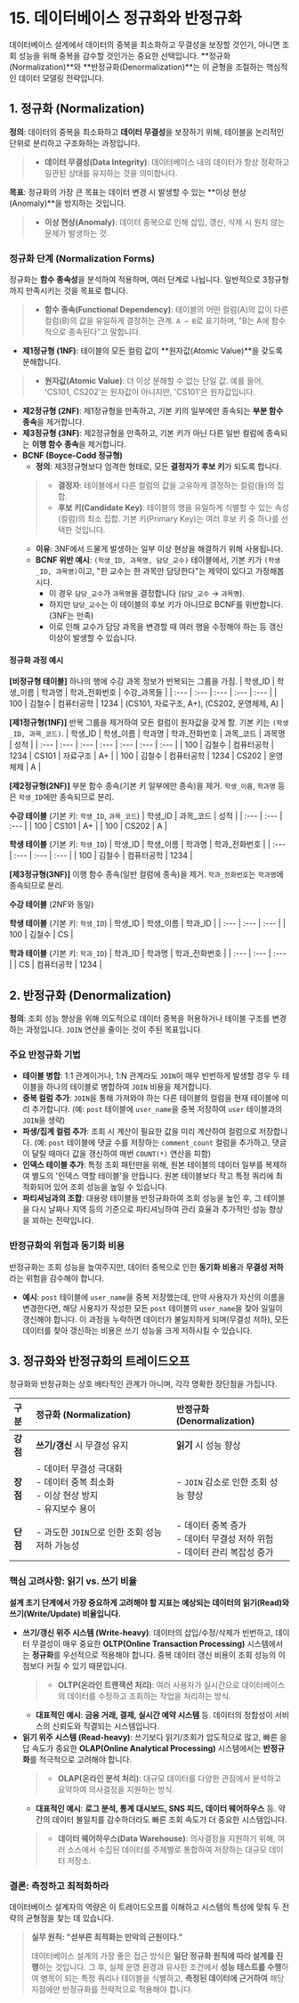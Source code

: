 # 15. 데이터베이스 정규화와 반정규화

데이터베이스 설계에서 데이터의 중복을 최소화하고 무결성을 보장할 것인가, 아니면 조회 성능을 위해 중복을 감수할 것인가는 중요한 선택입니다. **정규화(Normalization)**와 **반정규화(Denormalization)**는 이 균형을 조절하는 핵심적인 데이터 모델링 전략입니다.

## 1. 정규화 (Normalization)

**정의**: 데이터의 중복을 최소화하고 **데이터 무결성**을 보장하기 위해, 테이블을 논리적인 단위로 분리하고 구조화하는 과정입니다.
> - **데이터 무결성(Data Integrity)**: 데이터베이스 내의 데이터가 항상 정확하고 일관된 상태를 유지하는 것을 의미합니다.

**목표**: 정규화의 가장 큰 목표는 데이터 변경 시 발생할 수 있는 **이상 현상(Anomaly)**을 방지하는 것입니다.
> - **이상 현상(Anomaly)**: 데이터 중복으로 인해 삽입, 갱신, 삭제 시 원치 않는 문제가 발생하는 것.

### 정규화 단계 (Normalization Forms)
정규화는 **함수 종속성**을 분석하여 적용하며, 여러 단계로 나뉩니다. 일반적으로 3정규형까지 만족시키는 것을 목표로 합니다.
> - **함수 종속(Functional Dependency)**: 테이블의 어떤 컬럼(A)의 값이 다른 컬럼(B)의 값을 유일하게 결정하는 관계. `A → B`로 표기하며, "B는 A에 함수적으로 종속된다"고 말합니다.

-   **제1정규형 (1NF)**: 테이블의 모든 컬럼 값이 **원자값(Atomic Value)**을 갖도록 분해합니다.
> - **원자값(Atomic Value)**: 더 이상 분해할 수 없는 단일 값. 예를 들어, 'CS101, CS202'는 원자값이 아니지만, 'CS101'은 원자값입니다.
-   **제2정규형 (2NF)**: 제1정규형을 만족하고, 기본 키의 일부에만 종속되는 **부분 함수 종속**을 제거합니다.
-   **제3정규형 (3NF)**: 제2정규형을 만족하고, 기본 키가 아닌 다른 일반 컬럼에 종속되는 **이행 함수 종속**을 제거합니다.
-   **BCNF (Boyce-Codd 정규형)**
    -   **정의**: 제3정규형보다 엄격한 형태로, 모든 **결정자가 후보 키**가 되도록 합니다.
    > - **결정자**: 테이블에서 다른 컬럼의 값을 고유하게 결정하는 컬럼(들)의 집합.
    > - **후보 키(Candidate Key)**: 테이블의 행을 유일하게 식별할 수 있는 속성(컬럼)의 최소 집합. 기본 키(Primary Key)는 여러 후보 키 중 하나를 선택한 것입니다.
    -   **이유**: 3NF에서 드물게 발생하는 일부 이상 현상을 해결하기 위해 사용됩니다.
    -   **BCNF 위반 예시**: `(학생_ID, 과목명, 담당_교수)` 테이블에서, 기본 키가 `(학생_ID, 과목명)`이고, "한 교수는 한 과목만 담당한다"는 제약이 있다고 가정해봅시다.
        -   이 경우 `담당_교수`가 `과목명`을 결정합니다 (`담당_교수` → `과목명`).
        -   하지만 `담당_교수`는 이 테이블의 후보 키가 아니므로 BCNF를 위반합니다. (3NF는 만족)
        -   이로 인해 교수가 담당 과목을 변경할 때 여러 행을 수정해야 하는 등 갱신 이상이 발생할 수 있습니다.

#### 정규화 과정 예시
**[비정규형 테이블]**
하나의 행에 수강 과목 정보가 반복되는 그룹을 가짐.
| 학생_ID | 학생_이름 | 학과명 | 학과_전화번호 | 수강_과목들 |
| :--- | :--- | :--- | :--- | :--- |
| 100 | 김철수 | 컴퓨터공학 | 1234 | (CS101, 자료구조, A+), (CS202, 운영체제, A) |

**[제1정규형(1NF)]**
반복 그룹을 제거하여 모든 컬럼이 원자값을 갖게 함. 기본 키는 `(학생_ID, 과목_코드)`.
| 학생_ID | 학생_이름 | 학과명 | 학과_전화번호 | 과목_코드 | 과목명 | 성적 |
| :--- | :--- | :--- | :--- | :--- | :--- | :--- |
| 100 | 김철수 | 컴퓨터공학 | 1234 | CS101 | 자료구조 | A+ |
| 100 | 김철수 | 컴퓨터공학 | 1234 | CS202 | 운영체제 | A |

**[제2정규형(2NF)]**
부분 함수 종속(기본 키 일부에만 종속)을 제거. `학생_이름`, `학과명` 등은 `학생_ID`에만 종속되므로 분리.

**수강 테이블** (기본 키: `학생_ID`, `과목_코드`)
| 학생_ID | 과목_코드 | 성적 |
| :--- | :--- | :--- |
| 100 | CS101 | A+ |
| 100 | CS202 | A |

**학생 테이블** (기본 키: `학생_ID`)
| 학생_ID | 학생_이름 | 학과명 | 학과_전화번호 |
| :--- | :--- | :--- | :--- |
| 100 | 김철수 | 컴퓨터공학 | 1234 |

**[제3정규형(3NF)]**
이행 함수 종속(일반 컬럼에 종속)을 제거. `학과_전화번호`는 `학과명`에 종속되므로 분리.

**수강 테이블** (2NF와 동일)

**학생 테이블** (기본 키: `학생_ID`)
| 학생_ID | 학생_이름 | 학과_ID |
| :--- | :--- | :--- |
| 100 | 김철수 | CS |

**학과 테이블** (기본 키: `학과_ID`)
| 학과_ID | 학과명 | 학과_전화번호 |
| :--- | :--- | :--- |
| CS | 컴퓨터공학 | 1234 |

## 2. 반정규화 (Denormalization)

**정의**: 조회 성능 향상을 위해 의도적으로 데이터 중복을 허용하거나 테이블 구조를 변경하는 과정입니다. `JOIN` 연산을 줄이는 것이 주된 목표입니다.

### 주요 반정규화 기법
-   **테이블 병합**: 1:1 관계이거나, 1:N 관계라도 `JOIN`이 매우 빈번하게 발생할 경우 두 테이블을 하나의 테이블로 병합하여 `JOIN` 비용을 제거합니다.
-   **중복 컬럼 추가**: `JOIN`을 통해 가져와야 하는 다른 테이블의 컬럼을 현재 테이블에 미리 추가합니다. (예: `post` 테이블에 `user_name`을 중복 저장하여 `user` 테이블과의 `JOIN`을 생략)
-   **파생/집계 컬럼 추가**: 조회 시 계산이 필요한 값을 미리 계산하여 컬럼으로 저장합니다. (예: `post` 테이블에 댓글 수를 저장하는 `comment_count` 컬럼을 추가하고, 댓글이 달릴 때마다 값을 갱신하여 매번 `COUNT(*)` 연산을 피함)
-   **인덱스 테이블 추가**: 특정 조회 패턴만을 위해, 원본 테이블의 데이터 일부를 복제하여 별도의 '인덱스 역할 테이블'을 만듭니다. 원본 테이블보다 작고 특정 쿼리에 최적화되어 있어 조회 성능을 높일 수 있습니다.
-   **파티셔닝과의 조합**: 대용량 테이블을 반정규화하여 조회 성능을 높인 후, 그 테이블을 다시 날짜나 지역 등의 기준으로 파티셔닝하여 관리 효율과 추가적인 성능 향상을 꾀하는 전략입니다.

### 반정규화의 위험과 동기화 비용
반정규화는 조회 성능을 높여주지만, 데이터 중복으로 인한 **동기화 비용**과 **무결성 저하**라는 위험을 감수해야 합니다.
-   **예시**: `post` 테이블에 `user_name`을 중복 저장했는데, 만약 사용자가 자신의 이름을 변경한다면, 해당 사용자가 작성한 모든 `post` 테이블의 `user_name`을 찾아 일일이 갱신해야 합니다. 이 과정을 누락하면 데이터가 불일치하게 되며(무결성 저하), 모든 데이터를 찾아 갱신하는 비용은 쓰기 성능을 크게 저하시킬 수 있습니다.

## 3. 정규화와 반정규화의 트레이드오프

정규화와 반정규화는 상호 배타적인 관계가 아니며, 각각 명확한 장단점을 가집니다.

| 구분 | 정규화 (Normalization) | 반정규화 (Denormalization) |
| :--- | :--- | :--- |
| **강점** | **쓰기/갱신** 시 무결성 유지 | **읽기** 시 성능 향상 |
| **장점** | - 데이터 무결성 극대화<br>- 데이터 중복 최소화<br>- 이상 현상 방지<br>- 유지보수 용이 | - `JOIN` 감소로 인한 조회 성능 향상 |
| **단점** | - 과도한 `JOIN`으로 인한 조회 성능 저하 가능성 | - 데이터 중복 증가<br>- 데이터 무결성 저하 위험<br>- 데이터 관리 복잡성 증가 |

### 핵심 고려사항: 읽기 vs. 쓰기 비율
**설계 초기 단계에서 가장 중요하게 고려해야 할 지표는 예상되는 데이터의 읽기(Read)와 쓰기(Write/Update) 비율입니다.**

-   **쓰기/갱신 위주 시스템 (Write-heavy)**: 데이터의 삽입/수정/삭제가 빈번하고, 데이터 무결성이 매우 중요한 **OLTP(Online Transaction Processing)** 시스템에서는 **정규화**를 우선적으로 적용해야 합니다. 중복 데이터 갱신 비용이 조회 성능의 이점보다 커질 수 있기 때문입니다.
    > - **OLTP(온라인 트랜잭션 처리)**: 여러 사용자가 실시간으로 데이터베이스의 데이터를 수정하고 조회하는 작업을 처리하는 방식.
    -   **대표적인 예시**: **금융 거래, 결제, 실시간 예약 시스템** 등. 데이터의 정합성이 서비스의 신뢰도와 직결되는 시스템입니다.
-   **읽기 위주 시스템 (Read-heavy)**: 쓰기보다 읽기/조회가 압도적으로 많고, 빠른 응답 속도가 중요한 **OLAP(Online Analytical Processing)** 시스템에서는 **반정규화**를 적극적으로 고려해야 합니다.
    > - **OLAP(온라인 분석 처리)**: 대규모 데이터를 다양한 관점에서 분석하고 요약하여 의사결정을 지원하는 방식.
    -   **대표적인 예시**: **로그 분석, 통계 대시보드, SNS 피드, 데이터 웨어하우스** 등. 약간의 데이터 불일치를 감수하더라도 빠른 조회 속도가 더 중요한 시스템입니다.
    > - **데이터 웨어하우스(Data Warehouse)**: 의사결정을 지원하기 위해, 여러 소스에서 수집된 데이터를 주제별로 통합하여 저장하는 대규모 데이터 저장소.

### 결론: 측정하고 최적화하라
데이터베이스 설계자의 역량은 이 트레이드오프를 이해하고 시스템의 특성에 맞춰 두 전략의 균형점을 찾는 데 있습니다.

> **실무 원칙: "섣부른 최적화는 만악의 근원이다."**
>
> 데이터베이스 설계의 가장 좋은 접근 방식은 **일단 정규화 원칙에 따라 설계를 진행**하는 것입니다. 그 후, 실제 운영 환경과 유사한 조건에서 **성능 테스트를 수행**하여 병목이 되는 특정 쿼리나 테이블을 식별하고, **측정된 데이터에 근거하여** 해당 지점에만 반정규화를 전략적으로 적용해야 합니다.